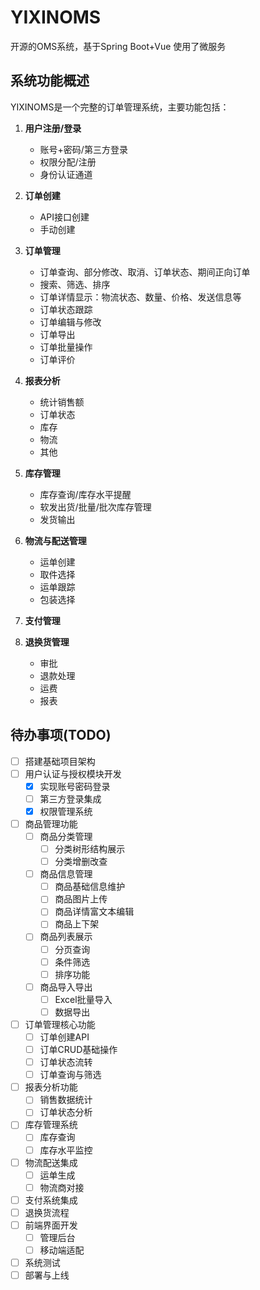 # YIXINOMS
开源的OMS系统，基于Spring Boot+Vue 使用了微服务

## 系统功能概述

YIXINOMS是一个完整的订单管理系统，主要功能包括：

1. **用户注册/登录**
   - 账号+密码/第三方登录
   - 权限分配/注册
   - 身份认证通道

2. **订单创建**
   - API接口创建
   - 手动创建

3. **订单管理**
   - 订单查询、部分修改、取消、订单状态、期间正向订单
   - 搜索、筛选、排序
   - 订单详情显示：物流状态、数量、价格、发送信息等
   - 订单状态跟踪
   - 订单编辑与修改
   - 订单导出
   - 订单批量操作
   - 订单评价

4. **报表分析**
   - 统计销售额
   - 订单状态
   - 库存
   - 物流
   - 其他

5. **库存管理**
   - 库存查询/库存水平提醒
   - 软发出货/批量/批次库存管理
   - 发货输出

6. **物流与配送管理**
   - 运单创建
   - 取件选择
   - 运单跟踪
   - 包装选择

7. **支付管理**

8. **退换货管理**
   - 审批
   - 退款处理
   - 运费
   - 报表

## 待办事项(TODO)

- [ ] 搭建基础项目架构
- [ ] 用户认证与授权模块开发
  - [x] 实现账号密码登录
  - [ ] 第三方登录集成
  - [x] 权限管理系统
- [ ] 商品管理功能
  - [ ] 商品分类管理
    - [ ] 分类树形结构展示
    - [ ] 分类增删改查
  - [ ] 商品信息管理 
    - [ ] 商品基础信息维护
    - [ ] 商品图片上传
    - [ ] 商品详情富文本编辑
    - [ ] 商品上下架
  - [ ] 商品列表展示
    - [ ] 分页查询
    - [ ] 条件筛选
    - [ ] 排序功能
  - [ ] 商品导入导出
    - [ ] Excel批量导入
    - [ ] 数据导出

- [ ] 订单管理核心功能
  - [ ] 订单创建API
  - [ ] 订单CRUD基础操作
  - [ ] 订单状态流转
  - [ ] 订单查询与筛选
- [ ] 报表分析功能
  - [ ] 销售数据统计
  - [ ] 订单状态分析
- [ ] 库存管理系统
  - [ ] 库存查询
  - [ ] 库存水平监控
- [ ] 物流配送集成
  - [ ] 运单生成
  - [ ] 物流商对接
- [ ] 支付系统集成
- [ ] 退换货流程
- [ ] 前端界面开发
  - [ ] 管理后台
  - [ ] 移动端适配
- [ ] 系统测试
- [ ] 部署与上线

